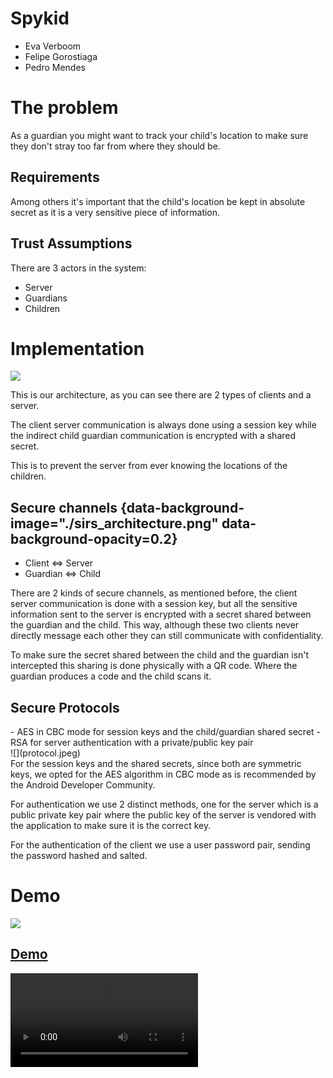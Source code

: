 # Spykid

- Eva Verboom
- Felipe Gorostiaga
- Pedro Mendes

# The problem

As a guardian you might want to track your child's location to make sure they
don't stray too far from where they should be.

<div class="notes">

</div>

## Requirements

Among others it's important that the child's location be kept in absolute secret
as it is a very sensitive piece of information.

<div class="notes">

</div>

## Trust Assumptions

There are 3 actors in the system:

- Server
- Guardians
- Children

<div class="notes">

</div>

# Implementation

![](./sirs_architecture.png)

<div class="notes">
This is our architecture, as you can see there are 2 types of clients and a
server.

The client server communication is always done using a session key while the
indirect child guardian communication is encrypted with a shared secret.

This is to prevent the server from ever knowing the locations of the children.
</div>

## Secure channels {data-background-image="./sirs_architecture.png" data-background-opacity=0.2}

- Client ⇔ Server
- Guardian ⇔ Child

<div class="notes">
There are 2 kinds of secure channels, as mentioned before, the client server
communication is done with a session key, but all the sensitive information sent
to the server is encrypted with a secret shared between the guardian and the
child. This way, although these two clients never directly message each other
they can still communicate with confidentiality.

To make sure the secret shared between the child and the guardian isn't
intercepted this sharing is done physically with a QR code. Where the guardian
produces a code and the child scans it.
</div>

## Secure Protocols

<div style="flex">
<div>
- AES in CBC mode for session keys and the child/guardian shared secret
- RSA for server authentication with a private/public key pair
</div>
![](protocol.jpeg)
</div>

<div class="notes">
For the session keys and the shared secrets, since both are symmetric keys, we
opted for the AES algorithm in CBC mode as is recommended by the Android
Developer Community.

For authentication we use 2 distinct methods, one for the server which is a
public private key pair where the public key of the server is vendored with the
application to make sure it is the correct key.

For the authentication of the client we use a user password pair, sending the
password hashed and salted.
</div>

# Demo

![](./app_use.jpeg)

## [Demo](https://youtu.be/1CRWco1IIqg)

<video data-autoplay src="sirs_demo.mp4"></video>

